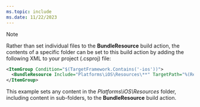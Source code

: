 ```yaml
---
ms.topic: include
ms.date: 11/22/2023
---
```


> [!NOTE]
> Rather than set individual files to the **BundleResource** build action, the contents of a specific folder can be set to this build action by adding the following XML to your project (.csproj) file:
>
>```xml
><ItemGroup Condition="$(TargetFramework.Contains('-ios'))">
>   <BundleResource Include="Platforms\iOS\Resources\**" TargetPath="%(RecursiveDir)%(Filename)%(Extension)" />
></ItemGroup>
>```
>
> This example sets any content in the *Platforms\iOS\Resources* folder, including content in sub-folders, to the **BundleResource** build action.
